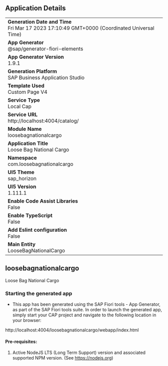 ## Application Details
|               |
| ------------- |
|**Generation Date and Time**<br>Fri Mar 17 2023 17:10:49 GMT+0000 (Coordinated Universal Time)|
|**App Generator**<br>@sap/generator-fiori-elements|
|**App Generator Version**<br>1.9.1|
|**Generation Platform**<br>SAP Business Application Studio|
|**Template Used**<br>Custom Page V4|
|**Service Type**<br>Local Cap|
|**Service URL**<br>http://localhost:4004/catalog/
|**Module Name**<br>loosebagnationalcargo|
|**Application Title**<br>Loose Bag National Cargo|
|**Namespace**<br>com.loosebagnationalcargo|
|**UI5 Theme**<br>sap_horizon|
|**UI5 Version**<br>1.111.1|
|**Enable Code Assist Libraries**<br>False|
|**Enable TypeScript**<br>False|
|**Add Eslint configuration**<br>False|
|**Main Entity**<br>LooseBagNationalCargo|

## loosebagnationalcargo

Loose Bag National Cargo

### Starting the generated app

-   This app has been generated using the SAP Fiori tools - App Generator, as part of the SAP Fiori tools suite.  In order to launch the generated app, simply start your CAP project and navigate to the following location in your browser:

http://localhost:4004/loosebagnationalcargo/webapp/index.html

#### Pre-requisites:

1. Active NodeJS LTS (Long Term Support) version and associated supported NPM version.  (See https://nodejs.org)


